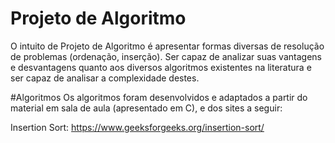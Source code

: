 # Projeto de Algoritmo
O intuito de Projeto de Algoritmo é apresentar formas diversas de resolução de problemas (ordenação, inserção). 
Ser capaz de analizar suas vantagens e desvantagens quanto aos diversos algoritmos existentes na literatura e ser capaz de analisar a complexidade destes.

#Algoritmos
Os algoritmos foram desenvolvidos e adaptados a partir do material em sala de aula (apresentado em C), e dos sites a seguir:

Insertion Sort: https://www.geeksforgeeks.org/insertion-sort/
